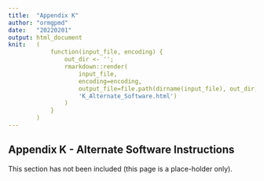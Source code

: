 ```yaml
---
title:  "Appendix K"
author: "ormgpmd"
date:   "20220201"
output: html_document
knit:   (
            function(input_file, encoding) {
                out_dir <- '';
                rmarkdown::render(
                    input_file,
                    encoding=encoding,
                    output_file=file.path(dirname(input_file), out_dir,
                    'K_Alternate_Software.html')
                )
            }
        )
---
```


## Appendix K - Alternate Software Instructions

This section has not been included (this page is a place-holder only).

